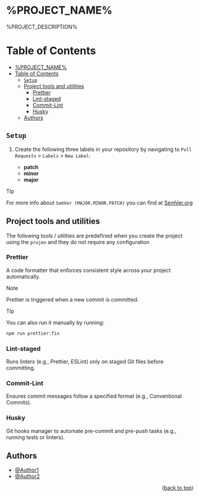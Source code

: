 # %PROJECT_NAME%

%PROJECT_DESCRIPTION%

# Table of Contents

- [%PROJECT_NAME%](#project_name)
- [Table of Contents](#table-of-contents)
  - [`Setup`](#setup)
  - [Project tools and utilities](#project-tools-and-utilities)
    - [Prettier](#prettier)
    - [Lint-staged](#lint-staged)
    - [Commit-Lint](#commit-lint)
    - [Husky](#husky)
  - [Authors](#authors)

## `Setup`

1. Create the following three labels in your repository by navigating to `Pull Requests` > `Labels` > `New Label`:

   - **patch**
   - **minor**
   - **major**

> [!TIP]
> For more info about `SemVer (MAJOR.MINOR.PATCH)` you can find at [SemVer.org](https://semver.org/)

## Project tools and utilities

The following tools / utilities are predefined when you create the project using the `projen` and they do not require any configuration

### Prettier

A code formatter that enforces consistent style across your project automatically.

> [!NOTE]
> Prettier is triggered when a new commit is committed.

> [!TIP]
> You can also run it manually by running:
>
> ```bash
> npm run prettier:fix
> ```

### Lint-staged

Runs linters (e.g., Prettier, ESLint) only on staged Git files before committing.

### Commit-Lint

Ensures commit messages follow a specified format (e.g., Conventional Commits).

### Husky

Git hooks manager to automate pre-commit and pre-push tasks (e.g., running tests or linters).

## Authors

- [@Author1](#link1)
- [@Author2](#link2)

<p align="right">(<a href="#table-of-contents">back to top</a>)</p>
